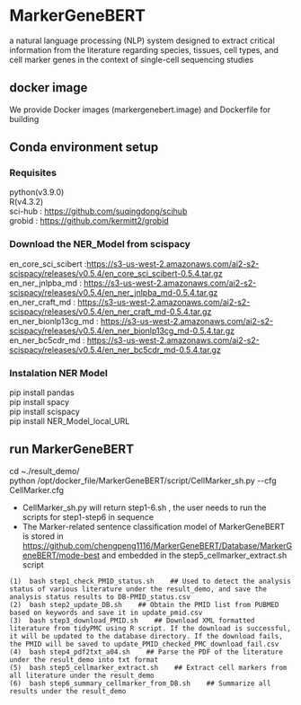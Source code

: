 # MarkerGeneBERT
a natural language processing (NLP) system designed to extract critical information from the literature regarding species, tissues, cell types, and cell marker genes in the context of single-cell sequencing studies

## docker image
We provide Docker images (markergenebert.image) and Dockerfile for building 

## Conda environment setup
### Requisites
python(v3.9.0)<br>
R(v4.3.2)<br>
sci-hub : https://github.com/suqingdong/scihub<br>
grobid : https://github.com/kermitt2/grobid<br>

### Download the NER_Model from scispacy
en_core_sci_scibert :https://s3-us-west-2.amazonaws.com/ai2-s2-scispacy/releases/v0.5.4/en_core_sci_scibert-0.5.4.tar.gz<br>
en_ner_jnlpba_md : https://s3-us-west-2.amazonaws.com/ai2-s2-scispacy/releases/v0.5.4/en_ner_jnlpba_md-0.5.4.tar.gz<br>
en_ner_craft_md : https://s3-us-west-2.amazonaws.com/ai2-s2-scispacy/releases/v0.5.4/en_ner_craft_md-0.5.4.tar.gz<br>
en_ner_bionlp13cg_md : https://s3-us-west-2.amazonaws.com/ai2-s2-scispacy/releases/v0.5.4/en_ner_bionlp13cg_md-0.5.4.tar.gz<br>
en_ner_bc5cdr_md : https://s3-us-west-2.amazonaws.com/ai2-s2-scispacy/releases/v0.5.4/en_ner_bc5cdr_md-0.5.4.tar.gz<br>

### Instalation NER Model
pip install pandas<br>
pip install spacy<br>
pip install scispacy<br>
pip install NER_Model_local_URL<br>



##  run MarkerGeneBERT
cd ~./result_demo/<br>
python /opt/docker_file/MarkerGeneBERT/script/CellMarker_sh.py --cfg CellMarker.cfg<br> 
- CellMarker_sh.py will return step1-6.sh , the user needs to run the scripts for step1-step6 in sequence
- The Marker-related sentence classification model of MarkerGeneBERT is stored in https://github.com/chengpeng1116/MarkerGeneBERT/Database/MarkerGeneBERT/mode-best and embedded in the step5_cellmarker_extract.sh script
```
(1)  bash step1_check_PMID_status.sh    ## Used to detect the analysis status of various literature under the result_demo, and save the analysis status results to DB-PMID_status.csv 
(2)  bash step2_update_DB.sh    ## Obtain the PMID list from PUBMED based on keywords and save it in update_pmid.csv
(3)  bash step3_download_PMID.sh    ## Download XML formatted literature from tidyPMC using R script. If the download is successful, it will be updated to the database directory. If the download fails, the PMID will be saved to update_PMID_checked_PMC_download_fail.csv
(4)  bash step4_pdf2txt_a04.sh    ## Parse the PDF of the literature under the result_demo into txt format
(5)  bash step5_cellmarker_extract.sh    ## Extract cell markers from all literature under the result_demo
(6)  bash step6_summary_cellmarker_from_DB.sh    ## Summarize all results under the result_demo
```





